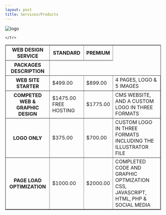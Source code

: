 ```yaml
---
layout: post
title: Services/Products
---
```


![logo](https://farm9.staticflickr.com/8665/16524606309_2d9e39a300_q.jpg)
  
  
<table width="500" border="1">
  <tbody>
    <tr>
      <th scope="col">WEB DESIGN SERVICE </th>
      <th scope="col"> STANDARD </th>
      <th scope="col"> PREMIUM  <tr> </th>
       <th scope="col">PACKAGES DESCRIPTION</th>
    </tr>
    <tr>
      <th scope="row">WEB SITE STARTER</th>
      <td>$499.00</td>
      <td>$899.00</td>
      <td>4 PAGES, LOGO &<br>
5 IMAGES</td>
    </tr>
    <tr>
      <th scope="row">COMPETED WEB & GRAPHIC DESIGN</th>
      <td>$1475.00 FREE HOSTING</td>
      <td>$1775.00</td>
      <td>CMS WEBSITE, AND A CUSTOM LOGO IN THREE FORMATS</td>
    </tr>
    <tr>
      <th scope="row">LOGO ONLY</th>
      <td>$375.00</td>
      <td>$700.00</td>
      <td>CUSTOM LOGO IN THREE FORMATS INCLUDING THE ILLUSTRATOR FILE</td>
    </tr>
    <tr>
      <th scope="row">PAGE LOAD OPTIMIZATION</th>
      <td>$1000.00</td>
      <td>$2000.00</td>
      <td>COMPLETED CODE AND GRAPHIC OPTMIZATION CSS, JAVASCRIPT, HTML, PHP & SOCIAL MEDIA</td>
      
    </tr>
  </tbody>
</table>




  


